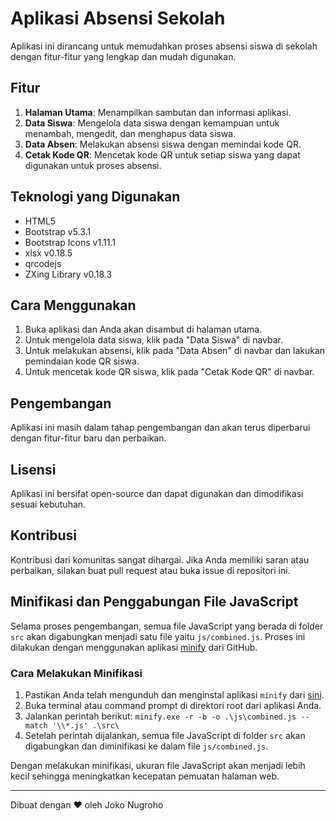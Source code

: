 # Aplikasi Absensi Sekolah

Aplikasi ini dirancang untuk memudahkan proses absensi siswa di sekolah dengan fitur-fitur yang lengkap dan mudah digunakan.

## Fitur

1. **Halaman Utama**: Menampilkan sambutan dan informasi aplikasi.
2. **Data Siswa**: Mengelola data siswa dengan kemampuan untuk menambah, mengedit, dan menghapus data siswa.
3. **Data Absen**: Melakukan absensi siswa dengan memindai kode QR.
4. **Cetak Kode QR**: Mencetak kode QR untuk setiap siswa yang dapat digunakan untuk proses absensi.

## Teknologi yang Digunakan

- HTML5
- Bootstrap v5.3.1
- Bootstrap Icons v1.11.1
- xlsx v0.18.5
- qrcodejs
- ZXing Library v0.18.3

## Cara Menggunakan

1. Buka aplikasi dan Anda akan disambut di halaman utama.
2. Untuk mengelola data siswa, klik pada "Data Siswa" di navbar.
3. Untuk melakukan absensi, klik pada "Data Absen" di navbar dan lakukan pemindaian kode QR siswa.
4. Untuk mencetak kode QR siswa, klik pada "Cetak Kode QR" di navbar.

## Pengembangan

Aplikasi ini masih dalam tahap pengembangan dan akan terus diperbarui dengan fitur-fitur baru dan perbaikan.

## Lisensi

Aplikasi ini bersifat open-source dan dapat digunakan dan dimodifikasi sesuai kebutuhan.

## Kontribusi

Kontribusi dari komunitas sangat dihargai. Jika Anda memiliki saran atau perbaikan, silakan buat pull request atau buka issue di repositori ini.

## Minifikasi dan Penggabungan File JavaScript

Selama proses pengembangan, semua file JavaScript yang berada di folder `src` akan digabungkan menjadi satu file yaitu `js/combined.js`. Proses ini dilakukan dengan menggunakan aplikasi [minify](https://github.com/tdewolff/minify/tree/master) dari GitHub.

### Cara Melakukan Minifikasi

1. Pastikan Anda telah mengunduh dan menginstal aplikasi `minify` dari [sini](https://github.com/tdewolff/minify/tree/master).
2. Buka terminal atau command prompt di direktori root dari aplikasi Anda.
3. Jalankan perintah berikut:
`minify.exe -r -b -o .\js\combined.js --match '\\*.js' .\src\`
4. Setelah perintah dijalankan, semua file JavaScript di folder `src` akan digabungkan dan diminifikasi ke dalam file `js/combined.js`.

Dengan melakukan minifikasi, ukuran file JavaScript akan menjadi lebih kecil sehingga meningkatkan kecepatan pemuatan halaman web.

---

Dibuat dengan ❤️ oleh Joko Nugroho
